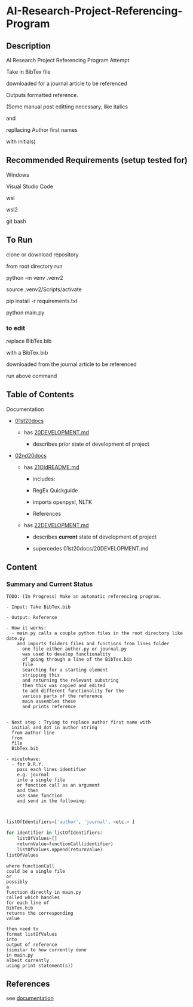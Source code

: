 # AI-Research-Project-Referencing-Program

## Description

AI Research Project Referencing Program Attempt

Take in BibTex file

downloaded for a journal article to be referenced

Outputs formatted reference.

(Some manual post editting necessary, like italics 

and 

repllacing Author first names

with initials)

## Recommended Requirements (setup tested for)

Windows

Visual Studio Code

wsl

wsl2

git bash

## To Run

clone or download repository

from root directory run

python -m venv .venv2

source .venv2/Scripts/activate

pip install -r requirements.txt

python main.py

### to edit

replace BibTex.bib

with a BibTex.bib

downloaded from the journal article to be referenced

run above command

## Table of Contents

Documentation

- [01st20docs](https://github.com/CoderSales/AI-Research-Project-Referencing-Program/tree/main/documentation/01st20docs)

    - has [20DEVELOPMENT.md](https://github.com/CoderSales/AI-Research-Project-Referencing-Program/blob/main/documentation/01st20docs/20DEVELOPMENT.md)

        - describes prior state of development of project

- [02nd20docs](https://github.com/CoderSales/AI-Research-Project-Referencing-Program/tree/main/documentation/02nd20docs)

    - has [21OldREADME.md](https://github.com/CoderSales/AI-Research-Project-Referencing-Program/blob/main/documentation/02nd20docs/21OldREADME.md)

        - includes:
        
        - RegEx Quickguide

        - imports openpyxl, NLTK

        - References

    - has [22DEVELOPMENT.md](https://github.com/CoderSales/AI-Research-Project-Referencing-Program/blob/main/documentation/02nd20docs/22DEVELOPMENT.md)

        - describes **current** state of development of project

        - supercedes 01st20docs/20DEVELOPMENT.md

## Content

### Summary and Current Status

```text
TODO: (In Progress) Make an automatic referencing program.

- Input: Take BibTex.bib

- Output: Reference

- How it works:
  - main.py calls a couple python files in the root directory like date.py
    and imports folders files and functions from lines folder
    - one file either author.py or journal.py
      was used to develop functionality
      of going through a line of the BibTex.bib
      file
      searching for a starting element
      stripping this
      and returning the relevant substring
      then this was copied and edited
      to add different functionality for the
      various parts of the reference 
      main assembles these
      and prints reference
      

- Next step : Trying to replace author first name with
  initial and dot in author string
  from author line
  from
  file
  BibTex.bib

- nicetohave:
  - for D.R.Y.
    pass each lines identifier
    e.g. journal
    into a single file
    or function call as an argument
    and then
    use same function
    and send in the following:
    
```

```python

listOfIdentifiers=['author', 'journal', <etc.> ]

for identifier in listOfIdentifiers:
    listOfValues=[]
    returnValue=functionCall(identifier)
    listOfValues.append(returnValue)
listOfValues
```

```text
where functionCall
could be a single file
or 
possibly
a
function directly in main.py
called which handles
for each line of
BibTex.bib
returns the corresponding
value

then need to
format listOfValues
into
output of reference
(similar to how currently done
in main.py
albeit currently
using print statement(s)) 
```

## References

see [documentation](https://github.com/CoderSales/AI-Research-Project-Referencing-Program/tree/main/documentation)
